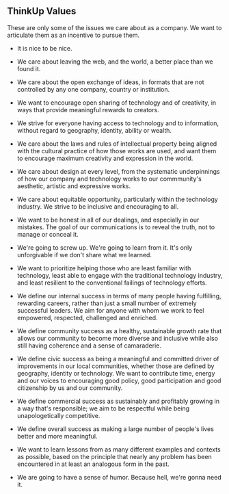 ## ThinkUp Values

These are only some of the issues we care about as a company. We want to articulate them as an incentive to pursue them.

* It is nice to be nice.

* We care about leaving the web, and the world, a better place than we found it.

* We care about the open exchange of ideas, in formats that are not controlled by any one company, country or institution.

* We want to encourage open sharing of technology and of creativity, in ways that provide meaningful rewards to creators.

* We strive for everyone having access to technology and to information, without regard to geography, identity, ability or wealth.

* We care about the laws and rules of intellectual property being aligned with the cultural practice of how those works are used, and want them to encourage maximum creativity and expression in the world.

* We care about design at every level, from the systematic underpinnings of how our company and technology works to our commmunity's aesthetic, artistic and expressive works.

* We care about equitable opportunity, particularly within the technology industry. We strive to be inclusive and encouraging to all.

* We want to be honest in all of our dealings, and especially in our mistakes. The goal of our communications is to reveal the truth, not to manage or conceal it.

* We're going to screw up. We're going to learn from it. It's only unforgivable if we don't share what we learned.

* We want to prioritize helping those who are least familiar with technology, least able to engage with the traditional technology industry, and least resilient to the conventional failings of technology efforts.

* We define our internal success in terms of many people having fulfilling, rewarding careers, rather than just a small number of extremely successful leaders. We aim for anyone with whom we work to feel empowered, respected, challenged and enriched.

* We define community success as a healthy, sustainable growth rate that allows our community to become more diverse and inclusive while also still having coherence and a sense of camaraderie.

* We define civic success as being a meaningful and committed driver of improvements in our local communities, whether those are defined by geography, identity or technology. We want to contribute time, energy and our voices to encouraging good policy, good participation and good citizenship by us and our community.

* We define commercial success as sustainably and profitably growing in a way that's responsible; we aim to be respectful while being unapologetically competitive.

* We define overall success as making a large number of people's lives better and more meaningful.

* We want to learn lessons from as many different examples and contexts as possible, based on the principle that nearly any problem has been encountered in at least an analogous form in the past.

* We are going to have a sense of humor. Because hell, we're gonna need it.
